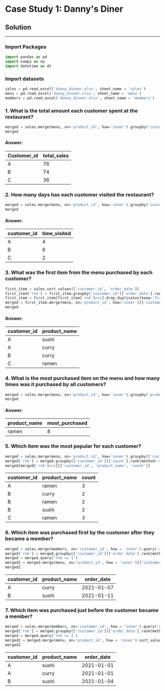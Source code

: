 # Case Study 1: Danny's Diner

## Solution

***
### Import Packages

````python
import pandas as pd
import numpy as np
import datetime as dt
````

### Import datasets

````python
sales = pd.read_excel('danny_dinner.xlsx', sheet_name = 'sales')
menu = pd.read_excel('danny_dinner.xlsx', sheet_name = 'menu')
members = pd.read_excel('danny_dinner.xlsx', sheet_name = 'members')
````

### 1. What is the total amount each customer spent at the restaurant?

````python
merged = sales.merge(menu, on='product_id', how='inner').groupby('customer_id')['price'].sum().reset_index().rename(columns={'price':'total_sales'})
merged
````

#### Answer:
| Customer_id | total_sales |
| ----------- | ----------- |
| A           | 76          |
| B           | 74          |
| C           | 36          |

### 2. How many days has each customer visited the restaurant?

````python
merged = sales.merge(menu, on='product_id', how='inner').groupby('customer_id')['order_date'].nunique().reset_index().rename(columns={'order_date':'time_visited'})
merged 
````

#### Answer:

| customer_id	| time_visited|
|-------------|-------------|
| A	          | 4           |
| B	          | 6           |
|	C	          | 2           |

### 3. What was the first item from the menu purchased by each customer?

````python
first_item = sales.sort_values(['customer_id', 'order_date'])
first_item['rnk'] = first_item.groupby('customer_id')['order_date'].rank(method='dense')
first_item = first_item[first_item['rnk']==1].drop_duplicates(keep='first')
merged = first_item.merge(menu, on='product_id', how='inner')[['customer_id', 'product_name']]
merged
````

#### Answer:

| customer_id	| product_name|
|-------------|-------------|
| A	          | sushi       |
| A	          | curry       |
| B	          | curry       |
| C	          | ramen       |

### 4. What is the most purchased item on the menu and how many times was it purchased by all customers?

````python
merged = sales.merge(menu, on='product_id', how='inner').groupby('product_name')['product_name'].agg('count').to_frame('most_purchased').reset_index().sort_values(['most_purchased'], ascending=False).head(1)
merged 
````

#### Answer:

| product_name | most_purchased |
|--------------|----------------|
| ramen	       | 8              |

### 5. Which item was the most popular for each customer?
````python
merged = sales.merge(menu, on='product_id', how='inner').groupby(['customer_id','product_name'])['product_name'].agg('count').to_frame('count').reset_index()
merged['rnk'] = merged.groupby(['customer_id'])['count'].rank(method='dense', ascending=False)
merged[merged['rnk']==1][['customer_id', 'product_name', 'count']]
````
| customer_id |	product_name | count |
|-------------|--------------|-------|
| A	          | ramen        | 3     |
| B	          | curry        | 2     |
| B	          | ramen        | 2     |
| B	          | sushi        | 2     |
| C	          | ramen        | 3     |

### 6. Which item was purchased first by the customer after they became a member?

````python
merged = sales.merge(members, on='customer_id', how = 'inner').query('order_date >= join_date')
merged['rnk'] = merged.groupby(['customer_id'])['order_date'].rank(method='dense')
merged = merged.query('rnk == 1')
merged2 = merged.merge(menu, on='product_id', how = 'inner')[['customer_id', 'product_name', 'order_date']]
merged2 
````

| customer_id	| product_name | order_date |
|-------------|--------------|------------|
| A           | curry        | 2021-01-07 |
| B           | sushi        | 2021-01-11 |

### 7. Which item was purchased just before the customer became a member?

````python
merged = sales.merge(members, on='customer_id', how = 'inner').query('order_date < join_date')
merged['rnk'] = merged.groupby(['customer_id'])['order_date'].rank(method='dense', ascending=False)
merged = merged.query('rnk == 1')
merged2 = merged.merge(menu, on='product_id', how = 'inner').sort_values(['customer_id'])[['customer_id', 'product_name', 'order_date']]
merged2
````
| customer_id	| product_name | order_date |
|-------------|--------------|------------|
| A          	| sushi        | 2021-01-01 |
| A          	| curry        | 2021-01-01 |
| B          	| sushi        | 2021-01-04 |
